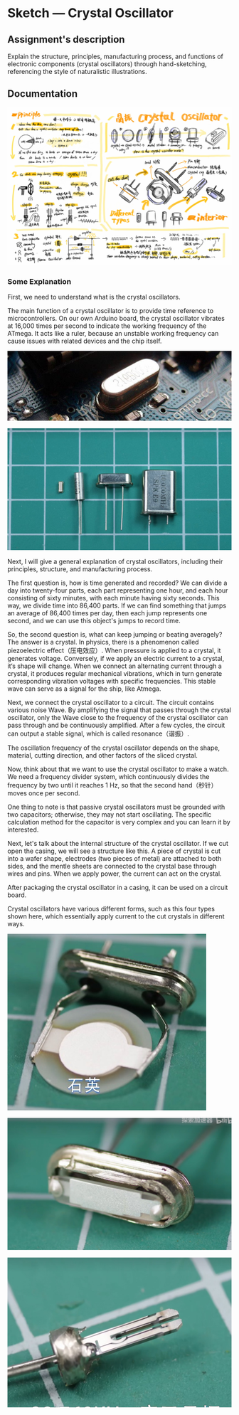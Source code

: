 # Sketch — Crystal Oscillator

## Assignment's description
Explain the structure, principles, manufacturing process, and functions of electronic components (crystal oscillators) through hand-sketching, referencing the style of naturalistic illustrations.

## Documentation
![Sketch](./images/sketch.jpg)

### **Some Explanation**
First, we need to understand what is the crystal oscillators.

The main function of a crystal oscillator is to provide time reference to microcontrollers. On our own Arduino board, the crystal oscillator vibrates at 16,000 times per second to indicate the working frequency of the ATmega. It acts like a ruler, because an unstable working frequency can cause issues with related devices and the chip itself.

![picture1](./images/1.jpg)

![picture2](./images/11.jpg)

Next, I will give a general explanation of crystal oscillators, including their principles, structure, and manufacturing process.

The first question is, how is time generated and recorded?
We can divide a day into twenty-four parts, each part representing one hour, and each hour consisting of sixty minutes, with each minute having sixty seconds. This way, we divide time into 86,400 parts. If we can find something that jumps an average of 86,400 times per day, then each jump represents one second, and we can use this object's jumps to record time.

So, the second question is, what can keep jumping or beating averagely? The answer is a crystal. In physics, there is a phenomenon called piezoelectric effect（压电效应）. When pressure is applied to a crystal, it generates voltage. Conversely, if we apply an electric current to a crystal, it‘s shape will change. When we connect an alternating current through a crystal, it produces regular mechanical vibrations, which in turn generate corresponding vibration voltages with specific frequencies. This stable wave can serve as a signal for the ship, like Atmega.

Next, we connect the crystal oscillator to a circuit. The circuit contains various noise Wave. By amplifying the signal that passes through the crystal oscillator, only the Wave close to the frequency of the crystal oscillator can pass through and be continuously amplified. After a few cycles, the circuit can output a stable signal, which is called resonance（谐振）.

The oscillation frequency of the crystal oscillator depends on the shape, material, cutting direction, and other factors of the sliced crystal.

Now, think about that we want to use the crystal oscillator to make a watch. We need a frequency divider system, which continuously divides the frequency by two until it reaches 1 Hz, so that the second hand（秒针） moves once per second.

One thing to note is that passive crystal oscillators must be grounded with two capacitors; otherwise, they may not start oscillating. 
The specific calculation method for the capacitor is very complex and you can learn it by interested.

Next, let's talk about the internal structure of the crystal oscillator. If we cut open the casing, we will see a structure like this. 
A piece of crystal is cut into a wafer shape, electrodes (two pieces of metal)  are attached to both sides, and the mentle sheets are connected to the crystal base through wires and pins. When we apply power, the current can act on the crystal.

After packaging the crystal oscillator in a casing, it can be used on a circuit board.

Crystal oscillators have various different forms, such as this four types shown here, which essentially apply current to the cut crystals in different ways.

![TYPE1](./images/2.jpg)

![TYPE2](./images/3.jpg)

![TYPE3](./images/4.jpg)
